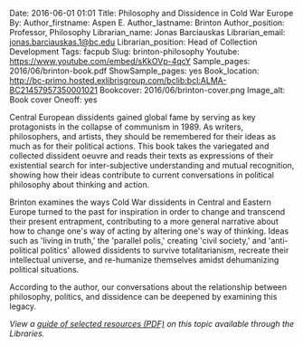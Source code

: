 Date: 2016-06-01 01:01
Title: Philosophy and Dissidence in Cold War Europe
By: 
Author_firstname: Aspen E.
Author_lastname: Brinton
Author_position: Professor, Philosophy
Librarian_name: Jonas Barciauskas 
Librarian_email: jonas.barciauskas.1@bc.edu
Librarian_position: Head of Collection Development
Tags: facpub
Slug: brinton-philosophy
Youtube: https://www.youtube.com/embed/sKkOVp-4qcY
Sample_pages: 2016/06/brinton-book.pdf
ShowSample_pages: yes
Book_location: http://bc-primo.hosted.exlibrisgroup.com/bclib:bcl:ALMA-BC21457957350001021
Bookcover: 2016/06/brinton-cover.png
Image_alt: Book cover
Oneoff: yes

Central European dissidents gained global fame by serving as key protagonists in the collapse of communism in 1989. As writers, philosophers, and artists, they should be remembered for their ideas as much as for their political actions. This book takes the variegated and collected dissident oeuvre and reads their texts as expressions of their existential search for inter-subjective understanding and mutual recognition, showing how their ideas contribute to current conversations in political philosophy about thinking and action.

Brinton examines the ways Cold War dissidents in Central and Eastern Europe turned to the past for inspiration in order to change and transcend their present entrapment, contributing to a more general narrative about how to change one's way of acting by altering one's way of thinking. Ideas such as 'living in truth,' the 'parallel polis,' creating 'civil society,' and 'anti-political politics' allowed dissidents to survive totalitarianism, recreate their intellectual universe, and re-humanize themselves amidst dehumanizing political situations.

According to the author, our conversations about the relationship between philosophy, politics, and dissidence can be deepened by examining this legacy.

<em>View a <a href="http://library.bc.edu/theme/img/facpub/2016/06/brinton-guide.pdf">guide of selected resources (PDF)</a> on this topic available through the Libraries. </em>